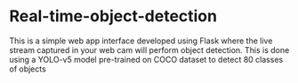# Real-time-object-detection
This is a simple web app interface developed using Flask where the live stream captured in your web cam will perform object detection. This is done using a YOLO-v5 model pre-trained on COCO dataset to detect 80 classes of objects 
